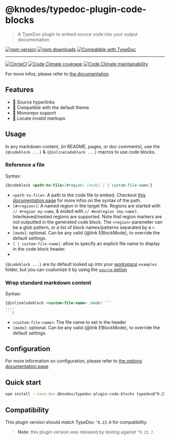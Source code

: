 <!-- HEADER -->
# @knodes/typedoc-plugin-code-blocks

> A TypeDoc plugin to embed source code into your output documentation

[![npm version](https://img.shields.io/npm/v/@knodes/typedoc-plugin-code-blocks?style=for-the-badge)](https://www.npmjs.com/package/@knodes/typedoc-plugin-code-blocks)
[![npm downloads](https://img.shields.io/npm/dm/@knodes/typedoc-plugin-code-blocks?style=for-the-badge)](https://www.npmjs.com/package/@knodes/typedoc-plugin-code-blocks)
[![Compatible with TypeDoc](https://img.shields.io/badge/For%20typedoc-^0.23.0-green?logo=npm&style=for-the-badge)](https://www.npmjs.com/package/typedoc)

---

[![CircleCI](https://img.shields.io/circleci/build/github/KnodesCommunity/typedoc-plugins/main?style=for-the-badge)](https://circleci.com/gh/KnodesCommunity/typedoc-plugins/tree/main)
[![Code Climate coverage](https://img.shields.io/codeclimate/coverage-letter/KnodesCommunity/typedoc-plugins?style=for-the-badge)](https://codeclimate.com/github/KnodesCommunity/typedoc-plugins)
[![Code Climate maintainability](https://img.shields.io/codeclimate/maintainability/KnodesCommunity/typedoc-plugins?style=for-the-badge)](https://codeclimate.com/github/KnodesCommunity/typedoc-plugins)

For more infos, please refer to [the documentation](https://knodescommunity.github.io/typedoc-plugins/modules/_knodes_typedoc_plugin_code_blocks.html)
<!-- HEADER end -->

## Features

- 🔗 Source hyperlinks
- 🎨 Compatible with the default theme
- 📁 Monorepo support
- 🎯 Locate invalid markups

## Usage

In any markdown content, (in README, pages, or doc comments), use the `{@codeblock ...}` & `{@inlineCodeblock ...}` macros to use code blocks.

### Reference a file

Syntax:
```md
{@codeblock <path-to-file>[#region] [mode] [ | custom-file-name]}
```

* `<path-to-file>`: A path to the code file to embed. Checkout [this documentation page](https://knodescommunity.github.io/typedoc-plugins/_knodes_typedoc_pluginutils/pages/resolving-paths.html) for more infos on the syntax of the path.
* `[#<region>]`: A named region in the target file. Regions are started with `// #region my-name`, & ended with `// #endregion [my-name]`. Interleaved/nested regions are supported. Note that region markers are not outputted in the generated code block. The `<region>` parameter can be a glob pattern, or a list of block names/patterns separated by a `+`.
* `[mode]`: optional. Can be any valid {@link EBlockMode}, to override the default settings.
* `[ | custom-file-name]`: allow to specify an explicit file name to display in the code block header.
* 
`{@codeblock ...}` are by default looked up into your [*workspace*](https://knodescommunity.github.io/typedoc-plugins/_knodes_typedoc_pluginutils/pages/resolving-paths.html) `examples` folder, but you can customize it by using the [`source` option](https://knodescommunity.github.io/typedoc-plugins/_knodes_typedoc_plugin_code_blocks/pages/options.html)

### Wrap standard markdown content

Syntax:
````md
{@inlineCodeblock <custom-file-name> [mode] ```
....
```}
````

* `<custom-file-name>`: The file name to set in the header
* `[mode]`: optional. Can be any valid {@link EBlockMode}, to override the default settings.

## Configuration

For more information on configuration, please refer to [the *options* documentation page](https://knodescommunity.github.io/typedoc-plugins/_knodes_typedoc_plugin_code_blocks/pages/options.html)

<!-- INSTALL -->

## Quick start

```sh
npm install --save-dev @knodes/typedoc-plugin-code-blocks typedoc@^0.23.0
```

## Compatibility

This plugin version should match TypeDoc `^0.23.0` for compatibility.

> **Note**: this plugin version was released by testing against `^0.23.7`.

<!-- INSTALL end -->
